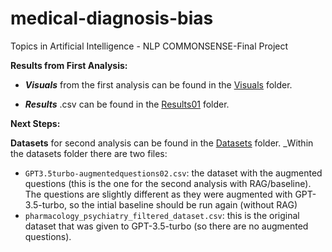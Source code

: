 # medical-diagnosis-bias
Topics in Artificial Intelligence - NLP COMMONSENSE-Final Project

**Results from First Analysis:**

- _**Visuals**_ from the first analysis can be found in the [Visuals](./Visuals) folder. 

- _**Results**_ .csv can be found in the [Results01](./Results01) folder.

**Next Steps:**

**Datasets** for second analysis can be found in the [Datasets](./Datasets) folder. 
_Within the datasets folder there are two files:
  - `GPT3.5turbo-augmentedquestions02.csv`: the dataset with the augmented questions (this is the one for the second analysis with RAG/baseline). The questions are slightly different as they were augmented with GPT-3.5-turbo, so the intial baseline should be run again (without RAG)
  - `pharmacology_psychiatry_filtered_dataset.csv`: this is the original dataset that was given to GPT-3.5-turbo (so there are no augmented questions). 
